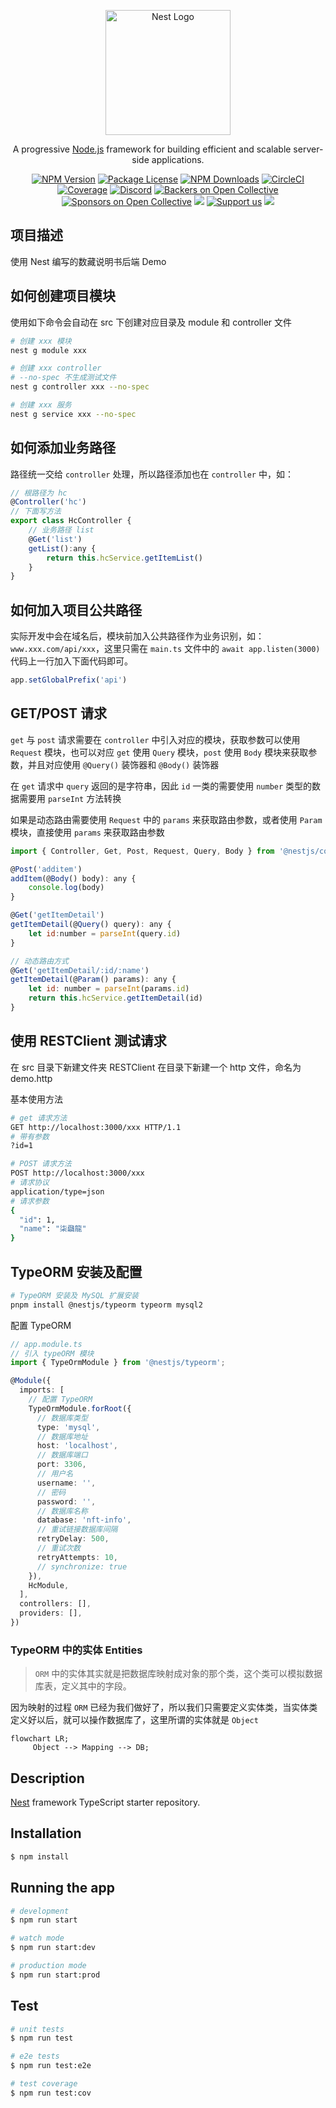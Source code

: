 <p align="center">
  <a href="http://nestjs.com/" target="blank"><img src="https://nestjs.com/img/logo-small.svg" width="200" alt="Nest Logo" /></a>
</p>

[circleci-image]: https://img.shields.io/circleci/build/github/nestjs/nest/master?token=abc123def456
[circleci-url]: https://circleci.com/gh/nestjs/nest

  <p align="center">A progressive <a href="http://nodejs.org" target="_blank">Node.js</a> framework for building efficient and scalable server-side applications.</p>
    <p align="center">
<a href="https://www.npmjs.com/~nestjscore" target="_blank"><img src="https://img.shields.io/npm/v/@nestjs/core.svg" alt="NPM Version" /></a>
<a href="https://www.npmjs.com/~nestjscore" target="_blank"><img src="https://img.shields.io/npm/l/@nestjs/core.svg" alt="Package License" /></a>
<a href="https://www.npmjs.com/~nestjscore" target="_blank"><img src="https://img.shields.io/npm/dm/@nestjs/common.svg" alt="NPM Downloads" /></a>
<a href="https://circleci.com/gh/nestjs/nest" target="_blank"><img src="https://img.shields.io/circleci/build/github/nestjs/nest/master" alt="CircleCI" /></a>
<a href="https://coveralls.io/github/nestjs/nest?branch=master" target="_blank"><img src="https://coveralls.io/repos/github/nestjs/nest/badge.svg?branch=master#9" alt="Coverage" /></a>
<a href="https://discord.gg/G7Qnnhy" target="_blank"><img src="https://img.shields.io/badge/discord-online-brightgreen.svg" alt="Discord"/></a>
<a href="https://opencollective.com/nest#backer" target="_blank"><img src="https://opencollective.com/nest/backers/badge.svg" alt="Backers on Open Collective" /></a>
<a href="https://opencollective.com/nest#sponsor" target="_blank"><img src="https://opencollective.com/nest/sponsors/badge.svg" alt="Sponsors on Open Collective" /></a>
  <a href="https://paypal.me/kamilmysliwiec" target="_blank"><img src="https://img.shields.io/badge/Donate-PayPal-ff3f59.svg"/></a>
    <a href="https://opencollective.com/nest#sponsor"  target="_blank"><img src="https://img.shields.io/badge/Support%20us-Open%20Collective-41B883.svg" alt="Support us"></a>
  <a href="https://twitter.com/nestframework" target="_blank"><img src="https://img.shields.io/twitter/follow/nestframework.svg?style=social&label=Follow"></a>
</p>
  <!--[![Backers on Open Collective](https://opencollective.com/nest/backers/badge.svg)](https://opencollective.com/nest#backer)
  [![Sponsors on Open Collective](https://opencollective.com/nest/sponsors/badge.svg)](https://opencollective.com/nest#sponsor)-->

## 项目描述
使用 Nest 编写的数藏说明书后端 Demo


## 如何创建项目模块

使用如下命令会自动在 src 下创建对应目录及 module 和 controller 文件

```bash
# 创建 xxx 模块
nest g module xxx

# 创建 xxx controller
# --no-spec 不生成测试文件
nest g controller xxx --no-spec

# 创建 xxx 服务
nest g service xxx --no-spec
```

## 如何添加业务路径

路径统一交给 `controller` 处理，所以路径添加也在 `controller` 中，如：

```js
// 根路径为 hc
@Controller('hc')
// 下面写方法
export class HcController {
    // 业务路径 list
    @Get('list')
    getList():any {
        return this.hcService.getItemList()
    }
}
```

## 如何加入项目公共路径

实际开发中会在域名后，模块前加入公共路径作为业务识别，如：`www.xxx.com/api/xxx`，这里只需在 `main.ts` 文件中的 `await app.listen(3000)` 代码上一行加入下面代码即可。

```js
app.setGlobalPrefix('api')
```

## GET/POST 请求

`get` 与 `post` 请求需要在 `controller` 中引入对应的模块，获取参数可以使用 `Request` 模块，也可以对应 `get` 使用 `Query` 模块，`post` 使用 `Body` 模块来获取参数，并且对应使用 `@Query()` 装饰器和 `@Body()` 装饰器

在 `get` 请求中 `query` 返回的是字符串，因此 `id` 一类的需要使用 `number` 类型的数据需要用 `parseInt` 方法转换

如果是动态路由需要使用 `Request` 中的 `params` 来获取路由参数，或者使用 `Param` 模块，直接使用 `params` 来获取路由参数

```js
import { Controller, Get, Post, Request, Query, Body } from '@nestjs/common';

@Post('additem')
addItem(@Body() body): any {
    console.log(body)
}

@Get('getItemDetail')
getItemDetail(@Query() query): any {
    let id:number = parseInt(query.id)
}

// 动态路由方式
@Get('getItemDetail/:id/:name')
getItemDetail(@Param() params): any {
    let id: number = parseInt(params.id)
    return this.hcService.getItemDetail(id)
}
```

## 使用 RESTClient 测试请求

在 src 目录下新建文件夹 RESTClient 在目录下新建一个 http 文件，命名为 demo.http

基本使用方法

```bash
# get 请求方法
GET http://localhost:3000/xxx HTTP/1.1
# 带有参数
?id=1

# POST 请求方法
POST http://localhost:3000/xxx
# 请求协议
application/type=json
# 请求参数
{
  "id": 1,
  "name": "柒飝龍"
}
```


## TypeORM 安装及配置

```bash
# TypeORM 安装及 MySQL 扩展安装
pnpm install @nestjs/typeorm typeorm mysql2
```

配置 TypeORM

```ts
// app.module.ts
// 引入 typeORM 模块
import { TypeOrmModule } from '@nestjs/typeorm';

@Module({
  imports: [
    // 配置 TypeORM 
    TypeOrmModule.forRoot({
      // 数据库类型
      type: 'mysql',
      // 数据库地址
      host: 'localhost',
      // 数据库端口
      port: 3306,
      // 用户名
      username: '',
      // 密码
      password: '',
      // 数据库名称
      database: 'nft-info',
      // 重试链接数据库间隔
      retryDelay: 500,
      // 重试次数
      retryAttempts: 10,
      // synchronize: true
    }),
    HcModule,
  ],
  controllers: [],
  providers: [],
})
```

### TypeORM 中的实体 Entities

> `ORM` 中的实体其实就是把数据库映射成对象的那个类，这个类可以模拟数据库表，定义其中的字段。

因为映射的过程 `ORM` 已经为我们做好了，所以我们只需要定义实体类，当实体类定义好以后，就可以操作数据库了，这里所谓的实体就是 `Object`


```mermaid
flowchart LR;
     Object --> Mapping --> DB;
```




## Description

[Nest](https://github.com/nestjs/nest) framework TypeScript starter repository.

## Installation

```bash
$ npm install
```

## Running the app

```bash
# development
$ npm run start

# watch mode
$ npm run start:dev

# production mode
$ npm run start:prod
```

## Test

```bash
# unit tests
$ npm run test

# e2e tests
$ npm run test:e2e

# test coverage
$ npm run test:cov
```
